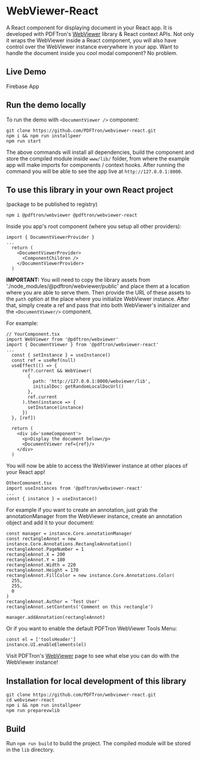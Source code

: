 # WebViewer-React

A React component for displaying document in your React app. It is developed with PDFTron's [WebViewer](https://www.pdftron.com/documentation/web/) library & React context APIs. Not only it wraps the WebViewer inside a React component, you will also have control over the WebViewer instance everywhere in your app.
Want to handle the document inside you cool modal component? No problem.

## Live Demo

Firebase App

## Run the demo locally

To run the demo with `<DocumentViewer />` component:

```
git clone https://github.com/PDFTron/webviewer-react.git
npm i && npm run installpeer
npm run start
```

The above commands will install all dependencies, build the component and store the compiled module inside `www/lib/` folder, from where the example app will make imports for components / context hooks. After running the command you will be able to see the app live at `http://127.0.0.1:8000`.

## To use this library in your own React project

(package to be published to registry)

```
npm i @pdftron/webviewer @pdftron/webviewer-react
```

Inside you app's root component (where you setup all other providers):

```
import { DocumentViewerProvider }
...
  return (
    <DocumentViewerProvider>
      <ComponentChildren />
    </DocumentViewerProvider>
  )
```

**IMPORTANT:** You will need to copy the library assets from './node_modules/@pdftron/webviewer/public' and place them at a location where you are able to serve them. Then provide the URL of these assets to the `path` option at the place where you initialize WebViewer instance. After that, simply create a ref and pass that into both WebViewer's initializer and the `<DocumentViewer/>` component.

For example:

```
// YourComponent.tsx
import WebViewer from '@pdftron/webviewer'
import { DocumentViewer } from '@pdftron/webviewer-react'
...
  const { setInstance } = useInstance()
  const ref = useRef(null)
  useEffect(() => {
      ref?.current && WebViewer(
        {
          path: 'http://127.0.0.1:8000/webviewer/lib',
          initialDoc: getRandomLocalDocUrl()
        },
        ref.current
      ).then(instance => {
        setInstance(instance)
      })
  }, [ref])

  return (
    <div id='someComponent'>
      <p>Display the document below</p>
      <DocumentViewer ref={ref}/>
    </div>
  )
```

You will now be able to access the WebViewer instance at other places of your React app!

```
OtherComonent.tsx
import useInstances from '@pdftron/webviewer-react'
...
const { instance } = useInstance()
```

For example if you want to create an annotation, just grab the annotationManager from the WebViewer instance, create an annotation object and add it to your document:

```
const manager = instance.Core.annotationManager
const rectangleAnnot = new instance.Core.Annotations.RectangleAnnotation()
rectangleAnnot.PageNumber = 1
rectangleAnnot.X = 200
rectangleAnnot.Y = 180
rectangleAnnot.Width = 220
rectangleAnnot.Height = 170
rectangleAnnot.FillColor = new instance.Core.Annotations.Color(
  255,
  255,
  0
)
rectangleAnnot.Author = 'Test User'
rectangleAnnot.setContents('Comment on this rectangle')

manager.addAnnotation(rectangleAnnot)
```
Or if you want to enable the default PDFTron WebViewer Tools Menu:
```
const el = ['toolsHeader']
instance.UI.enableElements(el)
```
Visit PDFTron's [WebViewer](https://www.pdftron.com/documentation/web/) page to see what else you can do with the WebViewer instance!
## Installation for local development of this library

```
git clone https://github.com/PDFTron/webviewer-react.git
cd webviewer-react
npm i && npm run installpeer
npm run preparevwlib
```

## Build

Run `npm run build` to build the project. The compiled module will be stored in the `lib` directory.

